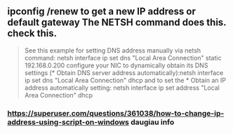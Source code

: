 ## ipconfig /renew to get a new IP address or default gateway The NETSH command does this. check this.

> See this example for setting DNS address manually via netsh command:
> netsh interface ip set dns "Local Area Connection" static 192.168.0.200 configure your NIC to dynamically obtain its DNS settings (* Obtain DNS server address automatically):netsh interface ip set dns "Local Area Connection" dhcp and to set the * Obtain an IP address automatically setting: netsh interface ip set address "Local Area Connection" dhcp

### https://superuser.com/questions/361038/how-to-change-ip-address-using-script-on-windows daugiau info
